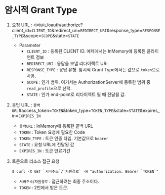 # 암시적 Grant Type

1. 요청 URL : `서버URL`/oauth/authorize?client_id=`CLIENT_ID`&redirect_uri=`REDIRECT_URI`&response_type=`RESPONSE_TYPE`&scope=`SCOPE`&state=`STATE`
    - Parameter
      - `CLIENT_ID` : 등록된 CLIENT ID. 예제에서는 InMemory에 등록된 클라이언트 정보
      - `REDIRECT_URI` : 응답을 보낼 리다이랙트 URI
      - `RESPONSE_TYPE` : 응답 유형. 암시적 Grant Type에서는 값으로 `token`으로 사용.
      - `SCOPE` : 인가 범위. 여기서는 AuthorizationServer에 등록한 범위 중 `read_profile`으로 선택. 
      - `STATE` : 인가 end-point로 리다이렉트 될 때 전달될 값.

2. 응답 URL : `콜백URL`#access_token=`TOKEN`&token_type=`TOKEN_TYPE`&state=`STATE`&expires_in=`EXPIRES_IN`
   - `콜백URL` : InMemory에 등록한 콜백 URL
   - `TOKEN` : Token 요청에 필요한 Code
   - `TOKEN_TYPE` : 토큰 인증 타입. 기본값으로 `bearer`
   - `STATE` : 요청 URL에 전달된 값
   - `EXPIRES_IN` : 토큰 만료기간
   
3. 토큰으로 리소스 접근 요청
    ```shell
    $ curl -X GET `서버주소`/`자원경로` -H "authorization: Bearer `TOKEN`"
    ```
   - `서버주소`/`자원경로` : 접근하려는 최종 주소이다.
   - `TOKEN` : 2번에서 받은 토큰.